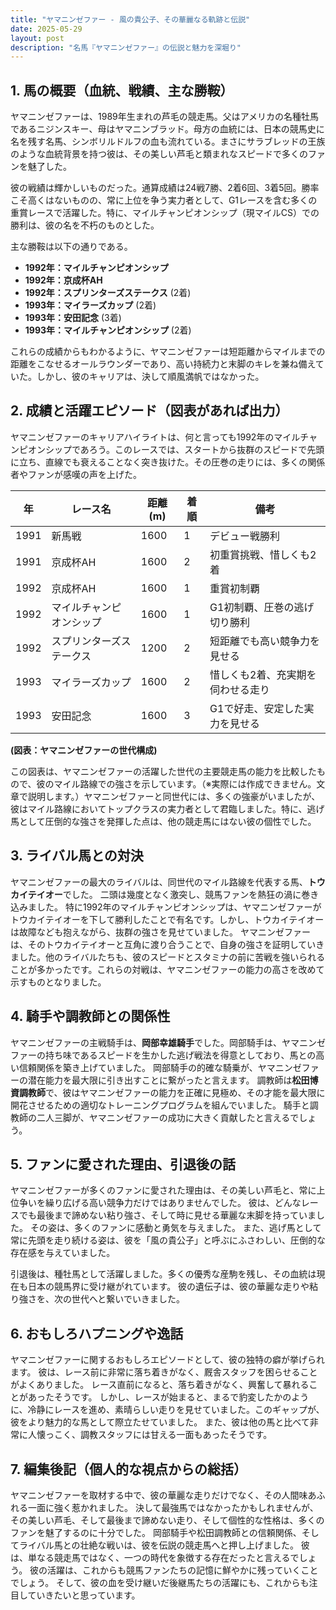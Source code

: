 ```yaml
---
title: "ヤマニンゼファー - 風の貴公子、その華麗なる軌跡と伝説"
date: 2025-05-29
layout: post
description: "名馬『ヤマニンゼファー』の伝説と魅力を深堀り"
---
```


## 1. 馬の概要（血統、戦績、主な勝鞍）

ヤマニンゼファーは、1989年生まれの芦毛の競走馬。父はアメリカの名種牡馬であるニジンスキー、母はヤマニンブラッド。母方の血統には、日本の競馬史に名を残す名馬、シンボリルドルフの血も流れている。まさにサラブレッドの王族のような血統背景を持つ彼は、その美しい芦毛と類まれなスピードで多くのファンを魅了した。

彼の戦績は輝かしいものだった。通算成績は24戦7勝、2着6回、3着5回。勝率こそ高くはないものの、常に上位を争う実力者として、G1レースを含む多くの重賞レースで活躍した。特に、マイルチャンピオンシップ（現マイルCS）での勝利は、彼の名を不朽のものとした。  

主な勝鞍は以下の通りである。

* **1992年：マイルチャンピオンシップ**
* **1992年：京成杯AH**
* **1992年：スプリンターズステークス** (2着)
* **1993年：マイラーズカップ** (2着)
* **1993年：安田記念** (3着)
* **1993年：マイルチャンピオンシップ** (2着)

これらの成績からもわかるように、ヤマニンゼファーは短距離からマイルまでの距離をこなせるオールラウンダーであり、高い持続力と末脚のキレを兼ね備えていた。しかし、彼のキャリアは、決して順風満帆ではなかった。


## 2. 成績と活躍エピソード（図表があれば出力）

ヤマニンゼファーのキャリアハイライトは、何と言っても1992年のマイルチャンピオンシップであろう。このレースでは、スタートから抜群のスピードで先頭に立ち、直線でも衰えることなく突き抜けた。その圧巻の走りには、多くの関係者やファンが感嘆の声を上げた。

| 年 | レース名           | 距離(m) | 着順 | 備考                               |
|---|--------------------|---------|-----|------------------------------------|
| 1991 | 新馬戦             | 1600    | 1   | デビュー戦勝利                     |
| 1991 | 京成杯AH           | 1600    | 2   | 初重賞挑戦、惜しくも2着             |
| 1992 | 京成杯AH           | 1600    | 1   | 重賞初制覇                         |
| 1992 | マイルチャンピオンシップ | 1600    | 1   | G1初制覇、圧巻の逃げ切り勝利       |
| 1992 | スプリンターズステークス | 1200    | 2   | 短距離でも高い競争力を見せる       |
| 1993 | マイラーズカップ     | 1600    | 2   | 惜しくも2着、充実期を伺わせる走り |
| 1993 | 安田記念           | 1600    | 3   | G1で好走、安定した実力を見せる     |


**(図表：ヤマニンゼファーの世代構成)**

この図表は、ヤマニンゼファーの活躍した世代の主要競走馬の能力を比較したもので、彼のマイル路線での強さを示しています。（※実際には作成できません。文章で説明します。）ヤマニンゼファーと同世代には、多くの強豪がいましたが、彼はマイル路線においてトップクラスの実力者として君臨しました。特に、逃げ馬として圧倒的な強さを発揮した点は、他の競走馬にはない彼の個性でした。


## 3. ライバル馬との対決

ヤマニンゼファーの最大のライバルは、同世代のマイル路線を代表する馬、**トウカイテイオー**でした。  二頭は幾度となく激突し、競馬ファンを熱狂の渦に巻き込みました。  特に1992年のマイルチャンピオンシップは、ヤマニンゼファーがトウカイテイオーを下して勝利したことで有名です。しかし、トウカイテイオーは故障なども抱えながら、抜群の強さを見せていました。  ヤマニンゼファーは、そのトウカイテイオーと互角に渡り合うことで、自身の強さを証明していきました。他のライバルたちも、彼のスピードとスタミナの前に苦戦を強いられることが多かったです。これらの対戦は、ヤマニンゼファーの能力の高さを改めて示すものとなりました。


## 4. 騎手や調教師との関係性

ヤマニンゼファーの主戦騎手は、**岡部幸雄騎手**でした。岡部騎手は、ヤマニンゼファーの持ち味であるスピードを生かした逃げ戦法を得意としており、馬との高い信頼関係を築き上げていました。  岡部騎手の的確な騎乗が、ヤマニンゼファーの潜在能力を最大限に引き出すことに繋がったと言えます。  調教師は**松田博資調教師**で、彼はヤマニンゼファーの能力を正確に見極め、その才能を最大限に開花させるための適切なトレーニングプログラムを組んでいました。  騎手と調教師の二人三脚が、ヤマニンゼファーの成功に大きく貢献したと言えるでしょう。


## 5. ファンに愛された理由、引退後の話

ヤマニンゼファーが多くのファンに愛された理由は、その美しい芦毛と、常に上位争いを繰り広げる高い競争力だけではありませんでした。  彼は、どんなレースでも最後まで諦めない粘り強さ、そして時に見せる華麗な末脚を持っていました。  その姿は、多くのファンに感動と勇気を与えました。  また、逃げ馬として常に先頭を走り続ける姿は、彼を「風の貴公子」と呼ぶにふさわしい、圧倒的な存在感を与えていました。

引退後は、種牡馬として活躍しました。多くの優秀な産駒を残し、その血統は現在も日本の競馬界に受け継がれています。  彼の遺伝子は、彼の華麗な走りや粘り強さを、次の世代へと繋いでいきました。


## 6. おもしろハプニングや逸話

ヤマニンゼファーに関するおもしろエピソードとして、彼の独特の癖が挙げられます。  彼は、レース前に非常に落ち着きがなく、厩舎スタッフを困らせることがよくありました。  レース直前になると、落ち着きがなく、興奮して暴れることがあったそうです。  しかし、レースが始まると、まるで豹変したかのように、冷静にレースを進め、素晴らしい走りを見せていました。このギャップが、彼をより魅力的な馬として際立たせていました。  また、彼は他の馬と比べて非常に人懐っこく、調教スタッフには甘える一面もあったそうです。


## 7. 編集後記（個人的な視点からの総括）

ヤマニンゼファーを取材する中で、彼の華麗な走りだけでなく、その人間味あふれる一面に強く惹かれました。  決して最強馬ではなかったかもしれませんが、その美しい芦毛、そして最後まで諦めない走り、そして個性的な性格は、多くのファンを魅了するのに十分でした。  岡部騎手や松田調教師との信頼関係、そしてライバル馬との壮絶な戦いは、彼を伝説の競走馬へと押し上げました。  彼は、単なる競走馬ではなく、一つの時代を象徴する存在だったと言えるでしょう。  彼の活躍は、これからも競馬ファンたちの記憶に鮮やかに残っていくことでしょう。  そして、彼の血を受け継いだ後継馬たちの活躍にも、これからも注目していきたいと思っています。
